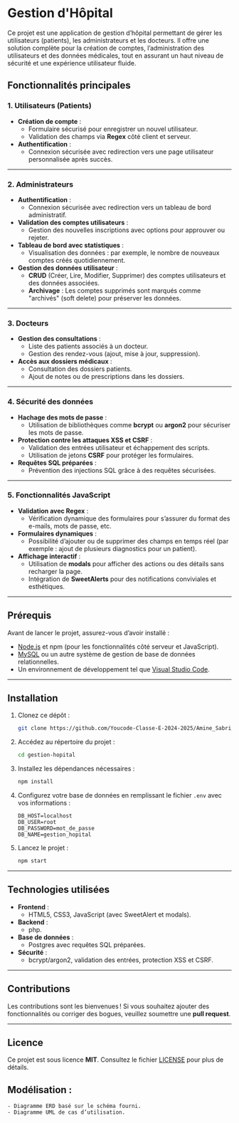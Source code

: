 # Gestion d'Hôpital

Ce projet est une application de gestion d’hôpital permettant de gérer les utilisateurs (patients), les administrateurs et les docteurs. Il offre une solution complète pour la création de comptes, l’administration des utilisateurs et des données médicales, tout en assurant un haut niveau de sécurité et une expérience utilisateur fluide.

## Fonctionnalités principales

### 1. **Utilisateurs (Patients)**
- **Création de compte** :
  - Formulaire sécurisé pour enregistrer un nouvel utilisateur.
  - Validation des champs via **Regex** côté client et serveur.
- **Authentification** :
  - Connexion sécurisée avec redirection vers une page utilisateur personnalisée après succès.

---

### 2. **Administrateurs**
- **Authentification** :
  - Connexion sécurisée avec redirection vers un tableau de bord administratif.
- **Validation des comptes utilisateurs** :
  - Gestion des nouvelles inscriptions avec options pour approuver ou rejeter.
- **Tableau de bord avec statistiques** :
  - Visualisation des données : par exemple, le nombre de nouveaux comptes créés quotidiennement.
- **Gestion des données utilisateur** :
  - **CRUD** (Créer, Lire, Modifier, Supprimer) des comptes utilisateurs et des données associées.
  - **Archivage** : Les comptes supprimés sont marqués comme "archivés" (soft delete) pour préserver les données.

---

### 3. **Docteurs**
- **Gestion des consultations** :
  - Liste des patients associés à un docteur.
  - Gestion des rendez-vous (ajout, mise à jour, suppression).
- **Accès aux dossiers médicaux** :
  - Consultation des dossiers patients.
  - Ajout de notes ou de prescriptions dans les dossiers.
  
---

### 4. **Sécurité des données**
- **Hachage des mots de passe** :
  - Utilisation de bibliothèques comme **bcrypt** ou **argon2** pour sécuriser les mots de passe.
- **Protection contre les attaques XSS et CSRF** :
  - Validation des entrées utilisateur et échappement des scripts.
  - Utilisation de jetons **CSRF** pour protéger les formulaires.
- **Requêtes SQL préparées** :
  - Prévention des injections SQL grâce à des requêtes sécurisées.

---

### 5. **Fonctionnalités JavaScript**
- **Validation avec Regex** :
  - Vérification dynamique des formulaires pour s’assurer du format des e-mails, mots de passe, etc.
- **Formulaires dynamiques** :
  - Possibilité d’ajouter ou de supprimer des champs en temps réel (par exemple : ajout de plusieurs diagnostics pour un patient).
- **Affichage interactif** :
  - Utilisation de **modals** pour afficher des actions ou des détails sans recharger la page.
  - Intégration de **SweetAlerts** pour des notifications conviviales et esthétiques.

---

## Prérequis

Avant de lancer le projet, assurez-vous d’avoir installé :
- [Node.js](https://nodejs.org/) et npm (pour les fonctionnalités côté serveur et JavaScript).
- [MySQL](https://www.mysql.com/) ou un autre système de gestion de base de données relationnelles.
- Un environnement de développement tel que [Visual Studio Code](https://code.visualstudio.com/).

---

## Installation

1. Clonez ce dépôt :  
   ```bash
   git clone https://github.com/Youcode-Classe-E-2024-2025/Amine_Sabri_Manager
   ```
2. Accédez au répertoire du projet :  
   ```bash
   cd gestion-hopital
   ```
3. Installez les dépendances nécessaires :  
   ```bash
   npm install
   ```
4. Configurez votre base de données en remplissant le fichier `.env` avec vos informations :
   ```env
   DB_HOST=localhost
   DB_USER=root
   DB_PASSWORD=mot_de_passe
   DB_NAME=gestion_hopital
   ```
5. Lancez le projet :  
   ```bash
   npm start
   ```

---

## Technologies utilisées

- **Frontend** :
  - HTML5, CSS3, JavaScript (avec SweetAlert et modals).
- **Backend** :
  - php.
- **Base de données** :
  - Postgres avec requêtes SQL préparées.
- **Sécurité** :
  - bcrypt/argon2, validation des entrées, protection XSS et CSRF.

---

## Contributions

Les contributions sont les bienvenues ! Si vous souhaitez ajouter des fonctionnalités ou corriger des bogues, veuillez soumettre une **pull request**.

---

## Licence

Ce projet est sous licence **MIT**. Consultez le fichier [LICENSE](LICENSE) pour plus de détails.

## Modélisation :
    - Diagramme ERD basé sur le schéma fourni.
    - Diagramme UML de cas d’utilisation.
    
